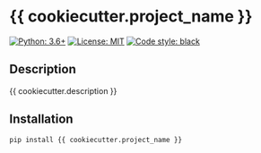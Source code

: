 # {{ cookiecutter.project_name }}

[![Python: 3.6+](https://img.shields.io/badge/Python-3.6+-blue.svg)](https://pypi.org/project/{{cookiecutter.project_name}})
[![License: MIT](https://img.shields.io/badge/License-MIT-green.svg)](https://en.wikipedia.org/wiki/MIT_License)
[![Code style: black](https://img.shields.io/badge/code%20style-black-000000.svg)](https://github.com/ambv/black)

## Description

{{ cookiecutter.description }}

## Installation

    pip install {{ cookiecutter.project_name }}

